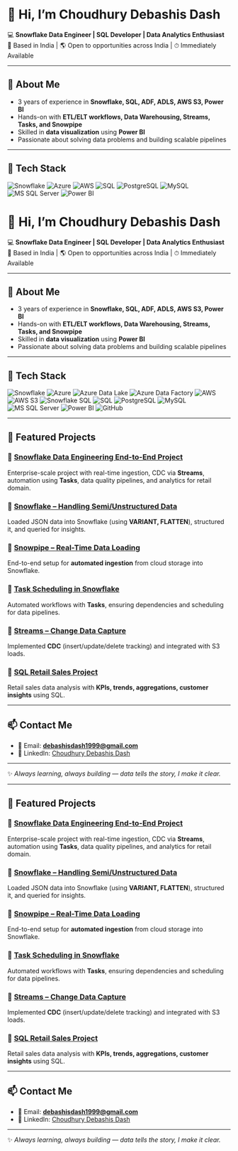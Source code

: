 # 👋 Hi, I’m Choudhury Debashis Dash  

💻 **Snowflake Data Engineer | SQL Developer | Data Analytics Enthusiast**  
📍 Based in India | 🌎 Open to opportunities across India | ⏱ Immediately Available  

---

## 🚀 About Me  

- 3 years of experience in **Snowflake, SQL, ADF, ADLS, AWS S3, Power BI**  
- Hands-on with **ETL/ELT workflows, Data Warehousing, Streams, Tasks, and Snowpipe**  
- Skilled in **data visualization** using **Power BI**  
- Passionate about solving data problems and building scalable pipelines  

---

## 🔧 Tech Stack  

![Snowflake](https://img.shields.io/badge/Snowflake-29B5E8?style=for-the-badge&logo=snowflake&logoColor=white)
![Azure](https://img.shields.io/badge/Azure-0078D4?style=for-the-badge&logo=microsoftazure&logoColor=white)
![AWS](https://img.shields.io/badge/AWS-232F3E?style=for-the-badge&logo=amazonaws&logoColor=white)
![SQL](https://img.shields.io/badge/SQL-316192?style=for-the-badge&logo=databricks&logoColor=white)
![PostgreSQL](https://img.shields.io/badge/PostgreSQL-336791?style=for-the-badge&logo=postgresql&logoColor=white)
![MySQL](https://img.shields.io/badge/MySQL-4479A1?style=for-the-badge&logo=mysql&logoColor=white)
![MS SQL Server](https://img.shields.io/badge/MS_SQL_Server-CC2927?style=for-the-badge&logo=microsoftsqlserver&logoColor=white)
![Power BI](https://img.shields.io/badge/PowerBI-F2C811?style=for-the-badge&logo=powerbi&logoColor=black)
# 👋 Hi, I’m Choudhury Debashis Dash  

💻 **Snowflake Data Engineer | SQL Developer | Data Analytics Enthusiast**  
📍 Based in India | 🌎 Open to opportunities across India | ⏱ Immediately Available  

---

## 🚀 About Me  

- 3 years of experience in **Snowflake, SQL, ADF, ADLS, AWS S3, Power BI**  
- Hands-on with **ETL/ELT workflows, Data Warehousing, Streams, Tasks, and Snowpipe**  
- Skilled in **data visualization** using **Power BI**  
- Passionate about solving data problems and building scalable pipelines  

---

## 🔧 Tech Stack  

![Snowflake](https://img.shields.io/badge/Snowflake-29B5E8?style=for-the-badge&logo=snowflake&logoColor=white)
![Azure](https://img.shields.io/badge/Azure-0078D4?style=for-the-badge&logo=microsoftazure&logoColor=white)
![Azure Data Lake](https://img.shields.io/badge/Azure%20Data%20Lake-0078D4?style=for-the-badge&logo=microsoft-azure&logoColor=white)
![Azure Data Factory](https://img.shields.io/badge/Azure%20Data%20Factory-0078D4?style=for-the-badge&logo=azure-data-factory&logoColor=white)
![AWS](https://img.shields.io/badge/AWS-232F3E?style=for-the-badge&logo=amazonaws&logoColor=white)
![AWS S3](https://img.shields.io/badge/AWS%20S3-FF9900?style=for-the-badge&logo=amazon-s3&logoColor=white)
![Snowflake SQL](https://img.shields.io/badge/Snowflake_SQL-29B5E8?style=for-the-badge&logo=snowflake&logoColor=white)
![SQL](https://img.shields.io/badge/SQL-316192?style=for-the-badge&logo=databricks&logoColor=white)
![PostgreSQL](https://img.shields.io/badge/PostgreSQL-336791?style=for-the-badge&logo=postgresql&logoColor=white)
![MySQL](https://img.shields.io/badge/MySQL-4479A1?style=for-the-badge&logo=mysql&logoColor=white)
![MS SQL Server](https://img.shields.io/badge/MS_SQL_Server-CC2927?style=for-the-badge&logo=microsoftsqlserver&logoColor=white)
![Power BI](https://img.shields.io/badge/PowerBI-F2C811?style=for-the-badge&logo=powerbi&logoColor=black)
![GitHub](https://img.shields.io/badge/GitHub-181717?style=for-the-badge&logo=github&logoColor=white)

---

## 📂 Featured Projects  

### 🔹 [Snowflake Data Engineering End-to-End Project](https://github.com/debashisdash1999/snowflake_data_engineering_end_to_end_project)  
Enterprise-scale project with real-time ingestion, CDC via **Streams**, automation using **Tasks**, data quality pipelines, and analytics for retail domain.  

### 🔹 [Snowflake – Handling Semi/Unstructured Data](https://github.com/debashisdash1999/snowflake_proj5_handling_semi_unstructured_data)  
Loaded JSON data into Snowflake (using **VARIANT, FLATTEN**), structured it, and queried for insights.  

### 🔹 [Snowpipe – Real-Time Data Loading](https://github.com/debashisdash1999/snowflake_proj6_snowpipe)  
End-to-end setup for **automated ingestion** from cloud storage into Snowflake.  

### 🔹 [Task Scheduling in Snowflake](https://github.com/debashisdash1999/snowflake_proj7_tasks_scheduling)  
Automated workflows with **Tasks**, ensuring dependencies and scheduling for data pipelines.  

### 🔹 [Streams – Change Data Capture](https://github.com/debashisdash1999/snowflake_proj12_streams)  
Implemented **CDC** (insert/update/delete tracking) and integrated with S3 loads.  

### 🔹 [SQL Retail Sales Project](https://github.com/debashisdash1999/SQL_retail_sale_project)  
Retail sales data analysis with **KPIs, trends, aggregations, customer insights** using SQL.  

---

## 📫 Contact Me  

- 📧 Email: **debashisdash1999@gmail.com**  
- 💼 LinkedIn: [Choudhury Debashis Dash](https://www.linkedin.com/in/choudhury-debashis-dash-574661177)  

---

✨ *Always learning, always building — data tells the story, I make it clear.*  


---

## 📂 Featured Projects  

### 🔹 [Snowflake Data Engineering End-to-End Project](https://github.com/debashisdash1999/snowflake_data_engineering_end_to_end_project)  
Enterprise-scale project with real-time ingestion, CDC via **Streams**, automation using **Tasks**, data quality pipelines, and analytics for retail domain.  

### 🔹 [Snowflake – Handling Semi/Unstructured Data](https://github.com/debashisdash1999/snowflake_proj5_handling_semi_unstructured_data)  
Loaded JSON data into Snowflake (using **VARIANT, FLATTEN**), structured it, and queried for insights.  

### 🔹 [Snowpipe – Real-Time Data Loading](https://github.com/debashisdash1999/snowflake_proj6_snowpipe)  
End-to-end setup for **automated ingestion** from cloud storage into Snowflake.  

### 🔹 [Task Scheduling in Snowflake](https://github.com/debashisdash1999/snowflake_proj7_tasks_scheduling)  
Automated workflows with **Tasks**, ensuring dependencies and scheduling for data pipelines.  

### 🔹 [Streams – Change Data Capture](https://github.com/debashisdash1999/snowflake_proj12_streams)  
Implemented **CDC** (insert/update/delete tracking) and integrated with S3 loads.  

### 🔹 [SQL Retail Sales Project](https://github.com/debashisdash1999/SQL_retail_sale_project)  
Retail sales data analysis with **KPIs, trends, aggregations, customer insights** using SQL.  

---


## 📫 Contact Me  

- 📧 Email: **debashisdash1999@gmail.com**  
- 💼 LinkedIn: [Choudhury Debashis Dash](https://www.linkedin.com/in/choudhury-debashis-dash-574661177)  

---

✨ *Always learning, always building — data tells the story, I make it clear.*  

